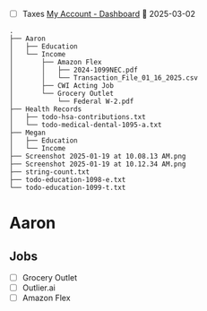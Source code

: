 - [ ] Taxes [My Account - Dashboard](https://www.taxact.com/myaccount/v2/dashboard) 📅 2025-03-02

```console
.
├── Aaron
│   ├── Education
│   └── Income
│       ├── Amazon Flex
│       │   ├── 2024-1099NEC.pdf
│       │   └── Transaction_File_01_16_2025.csv
│       ├── CWI Acting Job
│       └── Grocery Outlet
│           └── Federal W-2.pdf
├── Health Records
│   ├── todo-hsa-contributions.txt
│   └── todo-medical-dental-1095-a.txt
├── Megan
│   ├── Education
│   └── Income
├── Screenshot 2025-01-19 at 10.08.13 AM.png
├── Screenshot 2025-01-19 at 10.12.34 AM.png
├── string-count.txt
├── todo-education-1098-e.txt
└── todo-education-1099-t.txt
```

# Aaron
## Jobs
- [ ] Grocery Outlet
- [ ] Outlier.ai
- [ ] Amazon Flex